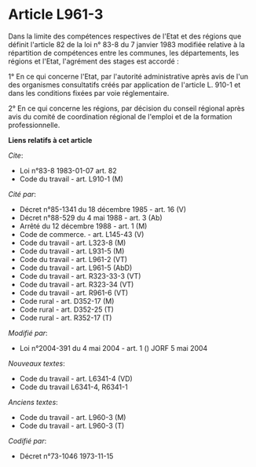 # Article L961-3

Dans la limite des compétences respectives de l'Etat et des régions que définit l'article 82 de la loi n° 83-8 du 7 janvier
1983 modifiée relative à la répartition de compétences entre les communes, les départements, les régions et l'Etat,
l'agrément des stages est accordé :

1° En ce qui concerne l'Etat, par l'autorité administrative après avis de l'un des organismes consultatifs créés par
application de l'article L. 910-1 et dans les conditions fixées par voie réglementaire.

2° En ce qui concerne les régions, par décision du conseil régional après avis du comité de coordination régional de l'emploi
et de la formation professionnelle.

**Liens relatifs à cet article**

_Cite_:

  - Loi n°83-8 1983-01-07 art. 82
  - Code du travail - art. L910-1 (M)

_Cité par_:

  - Décret n°85-1341 du 18 décembre 1985 - art. 16 (V)
  - Décret n°88-529 du 4 mai 1988 - art. 3 (Ab)
  - Arrêté du 12 décembre 1988 - art. 1 (M)
  - Code de commerce. - art. L145-43 (V)
  - Code du travail - art. L323-8 (M)
  - Code du travail - art. L931-5 (M)
  - Code du travail - art. L961-2 (VT)
  - Code du travail - art. L961-5 (AbD)
  - Code du travail - art. R323-33-3 (VT)
  - Code du travail - art. R323-34 (VT)
  - Code du travail - art. R961-6 (VT)
  - Code rural - art. D352-17 (M)
  - Code rural - art. D352-25 (T)
  - Code rural - art. R352-17 (T)

_Modifié par_:

  - Loi n°2004-391 du 4 mai 2004 - art. 1 () JORF 5 mai 2004

_Nouveaux textes_:

  - Code du travail - art. L6341-4 (VD)
  - Code du travail L6341-4, R6341-1

_Anciens textes_:

  - Code du travail - art. L960-3 (M)
  - Code du travail - art. L960-3 (T)

_Codifié par_:

  - Décret n°73-1046 1973-11-15
